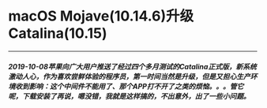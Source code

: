 # macOS Mojave(10.14.6)升级Catalina(10.15)
- - -
##### 2019-10-08苹果向广大用户推送了经过四个多月测试的Catalina正式版，新系统激动人心，作为喜欢尝鲜体验的程序员，第一时间当然是升级，但是又担心生产环境收到影响：这个中间件不能用了、那个APP打不开了之类的烦恼。。。管它呢，下载安装了再说，嗯没错，我就是这样搞的，不出意外，出了一些小问题。